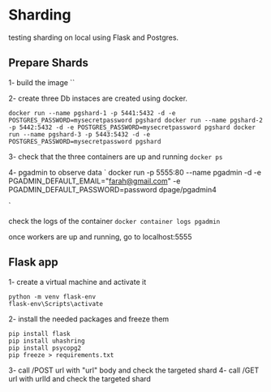 # Sharding

testing sharding on local using Flask and Postgres.

## Prepare Shards

1- build the image
``

2- create three Db instaces are created using docker.

`
docker run --name pgshard-1 -p 5441:5432 -d -e POSTGRES_PASSWORD=mysecretpassword pgshard
docker run --name pgshard-2 -p 5442:5432 -d -e POSTGRES_PASSWORD=mysecretpassword pgshard
docker run --name pgshard-3 -p 5443:5432 -d -e POSTGRES_PASSWORD=mysecretpassword pgshard
`

3- check that the three containers are up and running
`
docker ps
`

4- pgadmin to observe data
`
docker run -p 5555:80 --name pgadmin -d -e PGADMIN_DEFAULT_EMAIL="farah@gmail.com" -e PGADMIN_DEFAULT_PASSWORD=password dpage/pgadmin4

`

check the logs of the container 
`docker container logs pgadmin`

once workers are up and running, go to localhost:5555

## Flask app
1- create a virtual machine and activate it 

```
python -m venv flask-env
flask-env\Scripts\activate
```

2- install the needed packages and freeze them

```
pip install flask
pip install uhashring
pip install psycopg2
pip freeze > requirements.txt
```

3- call /POST url with "url" body and check the targeted shard
4- call /GET url with urlId and check the targeted shard